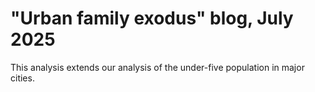 # "Urban family exodus" blog, July 2025

This analysis extends our analysis of the under-five population in major cities. 

